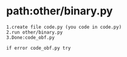 # path:other/binary.py
```
1.create file code.py (you code in code.py)
2.run other/binary.py
3.Done:code_obf.py
```
```
if error code_obf.py try
```
